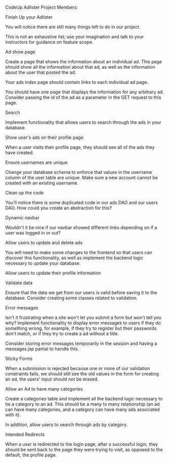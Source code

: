 CodeUp Adlister Project
Members: 


Finish Up your Adlister

You will notice there are still many things left to do in our project.

This is not an exhaustive list; use your imagination and talk to your instructors for guidance on feature scope.

Ad show page

Create a page that shows the information about an individual ad. This page should show all the information about that ad, as well as the information about the user that posted the ad.

Your ads index page should contain links to each individual ad page.

You should have one page that displays the information for any arbitrary ad. Consider passing the id of the ad as a parameter in the GET request to this page.

Search

Implement functionality that allows users to search through the ads in your database.

Show user's ads on their profile page

When a user visits their profile page, they should see all of the ads they have created.

Ensure usernames are unique

Change your database schema to enforce that values in the username column of the user table are unique. Make sure a new account cannot be created with an existing username.

Clean up the code

You'll notice there is some duplicated code in our ads DAO and our users DAO. How could you create an abstraction for this?

Dynamic navbar

Wouldn't it be nice if our navbar showed different links depending on if a user was logged in or out?

Allow users to update and delete ads

You will need to make some changes to the frontend so that users can discover this functionality, as well as implement the backend logic necessary to update your database.

Allow users to update their profile information

Validate data

Ensure that the data we get from our users is valid before saving it to the database. Consider creating some classes related to validation.

Error messages

Isn't it frustrating when a site won't let you submit a form but won't tell you why? Implement functionality to display error messages to users if they do something wrong, for example, if they try to register but their passwords don't match, or if they try to create a ad without a title.

Consider storing error messages temporarily in the session and having a messages.jsp partial to handle this.

Sticky Forms

When a submission is rejected because one or more of our validation constraints fails, we should still see the old values in the form for creating an ad, the users' input should not be erased.

Allow an Ad to have many categories

Create a categories table and implement all the backend logic necessary to tie a category to an ad. This should be a many to many relationship (an ad can have many categories, and a category can have many ads associated with it).

In addition, allow users to search through ads by category.

Intended Redirects

When a user is redirected to the login page, after a successful login, they should be sent back to the page they were trying to visit, as opposed to the default, the profile page.